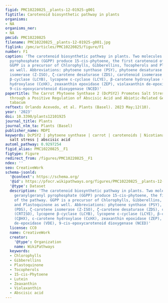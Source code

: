 ```yaml
---
figid: PMC10220825__plants-12-01925-g001
figtitle: Carotenoid biosynthetic pathway in plants
organisms:
- NA
organisms_ner:
- NA
pmcid: PMC10220825
filename: PMC10220825__plants-12-01925-g001.jpg
figlink: /pmc/articles/PMC10220825/figure/F1
number: F1
caption: 'The carotenoid biosynthetic pathway in plants. Two molecules of C20 geranylgeranyl
  pyrophosphate (GGPP) produce 15-cis-phytoene, the first carotenoid of the pathway.
  GGPP is a precursor of Chlorophylls, Gibberellins, Tocopherols and Plastoquinone
  as well. Abbreviations: phytoene synthase (PSY), phytoene desaturase (PDS), ζ-carotene
  isomerase (Z-ISO), ζ-carotene desaturase (ZDS), carotenoid isomerase (CRTISO), lycopene
  β-cyclase (LCYB), lycopene ε-cyclase (LCYE), β-carotene hydroxylase (CβHX), ε-carotene
  hydroxylase (CεHX), zeaxanthin epoxidase (ZEP), violaxanthin de-epoxidase (VDE),
  9-cis-epoxycarotenoid dioxygenase (NCED)'
papertitle: The Carrot Phytoene Synthase 2 (DcPSY2) Promotes Salt Stress Tolerance
  through a Positive Regulation of Abscisic Acid and Abiotic-Related Genes in Nicotiana
  tabacum
reftext: Orlando Acevedo, et al. Plants (Basel). 2023 May;12(10).
year: '2023'
doi: 10.3390/plants12101925
journal_title: Plants
journal_nlm_ta: Plants (Basel)
publisher_name: MDPI
keywords: DcPSY2 | phytoene synthase | carrot | carotenoids | Nicotiana tabacum |
  salt stress | abscisic acid
automl_pathway: 0.9297254
figid_alias: PMC10220825__F1
figtype: Figure
redirect_from: /figures/PMC10220825__F1
ndex: ''
seo: CreativeWork
schema-jsonld:
  '@context': https://schema.org/
  '@id': https://pfocr.wikipathways.org/figures/PMC10220825__plants-12-01925-g001.html
  '@type': Dataset
  description: 'The carotenoid biosynthetic pathway in plants. Two molecules of C20
    geranylgeranyl pyrophosphate (GGPP) produce 15-cis-phytoene, the first carotenoid
    of the pathway. GGPP is a precursor of Chlorophylls, Gibberellins, Tocopherols
    and Plastoquinone as well. Abbreviations: phytoene synthase (PSY), phytoene desaturase
    (PDS), ζ-carotene isomerase (Z-ISO), ζ-carotene desaturase (ZDS), carotenoid isomerase
    (CRTISO), lycopene β-cyclase (LCYB), lycopene ε-cyclase (LCYE), β-carotene hydroxylase
    (CβHX), ε-carotene hydroxylase (CεHX), zeaxanthin epoxidase (ZEP), violaxanthin
    de-epoxidase (VDE), 9-cis-epoxycarotenoid dioxygenase (NCED)'
  license: CC0
  name: CreativeWork
  creator:
    '@type': Organization
    name: WikiPathways
  keywords:
  - Chlorophylls
  - Gibberellins
  - Plastoquinone
  - Tocopherols
  - 15-cis-Phytoene
  - Lutein
  - Zeaxanthin
  - Violaxanthin
  - Abscisic acid
---
```

